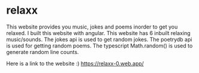 # relaxx
This website provides you music, jokes and poems inorder to get you relaxed.
I built this website with angular.
This website has 6 inbuilt relaxing music/sounds.
The jokes api is used to get random jokes.
The poetrydb api is used for getting random poems.
The typescript Math.random() is used to generate random line counts.

Here is a link to the website :)
https://relaxx-0.web.app/
